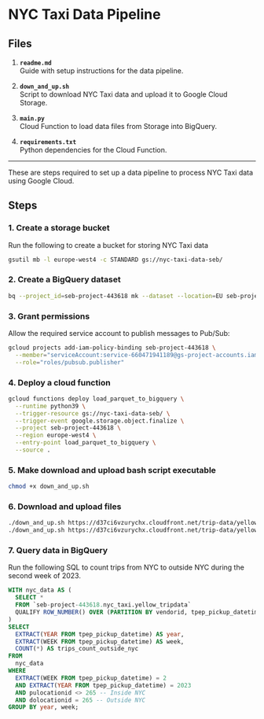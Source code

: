 # NYC Taxi Data Pipeline

## **Files**

1. **`readme.md`**  
   Guide with setup instructions for the data pipeline.

2. **`down_and_up.sh`**  
   Script to download NYC Taxi data and upload it to Google Cloud Storage.

3. **`main.py`**  
   Cloud Function to load data files from Storage into BigQuery.

4. **`requirements.txt`**  
   Python dependencies for the Cloud Function.
---

These are steps required to set up a data pipeline to process NYC Taxi data using Google Cloud.



## **Steps**

### 1. **Create a storage bucket**
Run the following to create a bucket for storing NYC Taxi data

```bash
gsutil mb -l europe-west4 -c STANDARD gs://nyc-taxi-data-seb/
```

### 2. **Create a BigQuery dataset**


```bash
bq --project_id=seb-project-443618 mk --dataset --location=EU seb-project-443618:nyc_taxi
```

### 3. **Grant permissions**
Allow the required service account to publish messages to Pub/Sub:

```bash
gcloud projects add-iam-policy-binding seb-project-443618 \
  --member="serviceAccount:service-660471941189@gs-project-accounts.iam.gserviceaccount.com" \
  --role="roles/pubsub.publisher"
```

### 4. **Deploy a cloud function**

```bash
gcloud functions deploy load_parquet_to_bigquery \
  --runtime python39 \
  --trigger-resource gs://nyc-taxi-data-seb/ \
  --trigger-event google.storage.object.finalize \
  --project seb-project-443618 \
  --region europe-west4 \
  --entry-point load_parquet_to_bigquery \
  --source .
```

### 5. **Make download and upload bash script executable**

```bash
chmod +x down_and_up.sh
```

### 6. **Download and upload files**


```bash
./down_and_up.sh https://d37ci6vzurychx.cloudfront.net/trip-data/yellow_tripdata_2023-01.parquet nyc-taxi-data-seb
./down_and_up.sh https://d37ci6vzurychx.cloudfront.net/trip-data/yellow_tripdata_2023-02.parquet nyc-taxi-data-seb
```

### 7. **Query data in BigQuery**
Run the following SQL to count trips from NYC to outside NYC during the second week of 2023.

```sql
WITH nyc_data AS (
  SELECT * 
  FROM `seb-project-443618.nyc_taxi.yellow_tripdata`
  QUALIFY ROW_NUMBER() OVER (PARTITION BY vendorid, tpep_pickup_datetime, tpep_dropoff_datetime) = 1
)
SELECT
  EXTRACT(YEAR FROM tpep_pickup_datetime) AS year,
  EXTRACT(WEEK FROM tpep_pickup_datetime) AS week,
  COUNT(*) AS trips_count_outside_nyc
FROM
  nyc_data
WHERE
  EXTRACT(WEEK FROM tpep_pickup_datetime) = 2
  AND EXTRACT(YEAR FROM tpep_pickup_datetime) = 2023
  AND pulocationid <> 265 -- Inside NYC
  AND dolocationid = 265 -- Outside NYC
GROUP BY year, week;
```
